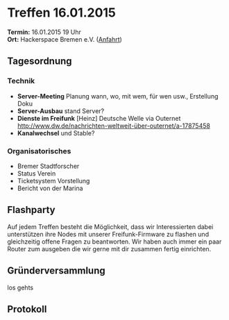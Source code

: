 # Treffen 16.01.2015

**Termin:** 16.01.2015 19 Uhr
<br>
**Ort:** Hackerspace Bremen e.V. ([Anfahrt](https://www.hackerspace-bremen.de/anfahrt/))

## Tagesordnung

### Technik
* **Server-Meeting** Planung wann, wo, mit wem, für wen usw., Erstellung Doku
* **Server-Ausbau** stand Server?
* **Dienste im Freifunk** [Heinz] Deutsche Welle via Outernet http://www.dw.de/nachrichten-weltweit-über-outernet/a-17875458
* **Kanalwechsel** und Stable?

### Organisatorisches
* Bremer Stadtforscher
* Status Verein
* Ticketsystem Vorstellung
* Bericht von der Marina

## Flashparty
Auf jedem Treffen besteht die Möglichkeit, dass wir Interessierten dabei unterstützen ihre Nodes mit unserer Freifunk-Firmware zu flashen und gleichzeitig offene Fragen zu beantworten. Wir haben auch immer ein paar Router zum ausgeben die wir gerne mit dir zusammen fertig einrichten.

## Gründerversammlung
los gehts

## Protokoll
